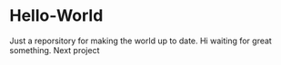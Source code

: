 # Hello-World
Just a reporsitory for making the world up to date.
Hi
waiting for great something.
Next project
